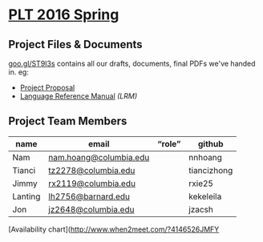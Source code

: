 # [PLT 2016 Spring](http://www.cs.columbia.edu/~sedwards/classes/2016/4115-spring/index.html)

## Project Files & Documents

[goo.gl/ST9I3s](https://goo.gl/ST9I3s) contains all our drafts, documents, final
PDFs we've handed in. eg:
- [Project Proposal](https://drive.google.com/file/d/1vwV6nNTylikhsjUWWYB0BBrInuwZ4OZ5WZyC11K7jYePCuM8EMZ8WPW4motcqm5cziZKHFPD7UtOvflY/view)
- [Language Reference Manual](https://docs.google.com/document/d/1uHGe2qazuy-I7Vem7u8muxDnWaysDX49lKMbMmlDml4) _(LRM)_

## Project Team Members

| name | email | “role” | github
|------|-------|--------|---------
| Nam     | nam.hoang@columbia.edu |  | nnhoang
| Tianci  | tz2278@columbia.edu    |  | tiancizhong
| Jimmy   | rx2119@columbia.edu    |  | rxie25
| Lanting | lh2756@barnard.edu     |  | kekeleila
| Jon     | jz2648@columbia.edu    |  | jzacsh

[Availability chart](http://www.when2meet.com/?4146526­JMFY
